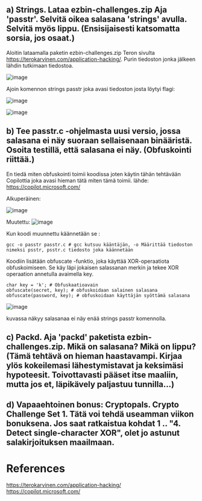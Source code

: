 ## a) Strings. Lataa ezbin-challenges.zip Aja 'passtr'. Selvitä oikea salasana 'strings' avulla. Selvitä myös lippu. (Ensisijaisesti katsomatta sorsia, jos osaat.)

Aloitin lataamalla paketin ezbin-challenges.zip Teron sivulta https://terokarvinen.com/application-hacking/. Purin tiedoston jonka jälkeen lähdin tutkimaan tiedostoa.


![image](https://github.com/user-attachments/assets/24560ff3-11e8-4910-b741-df3a93dd4ddb)

Ajoin komennon strings passtr joka avasi tiedoston josta löytyi flagi:


![image](https://github.com/user-attachments/assets/a73feb48-30fd-4179-994d-ea78b9e2c4db)




![image](https://github.com/user-attachments/assets/f69d8784-0602-42e0-bc1b-6bbc674068c3)




## b) Tee passtr.c -ohjelmasta uusi versio, jossa salasana ei näy suoraan sellaisenaan binääristä. Osoita testillä, että salasana ei näy. (Obfuskointi riittää.)

En tiedä miten obfuskointi toimii koodissa joten käytin tähän tehtävään Copilottia joka avasi hieman tätä miten tämä toimii.  lähde: https://copilot.microsoft.com/


Alkuperäinen: 

![image](https://github.com/user-attachments/assets/b809811e-af19-4bb9-ac40-8fe58534b9fa)

Muutettu:
![image](https://github.com/user-attachments/assets/2d1e4e5a-1c1f-4ec2-b5e8-1b4a0dd441be)

Kun koodi muunnettu käännetään se :

    gcc -o passtr passtr.c # gcc kutsuu kääntäjän, -o Määrittää tiedoston nimeksi psstr, psstr.c tiedosto joka käännetään

Koodiin lisätään obfuscate -funktio, joka käyttää XOR-operaatiota obfuskoimiseen. Se käy läpi jokaisen salassanan merkin ja tekee XOR operaation annetulla avaimella key.

    char key = 'k'; # Obfuskaatioavain
    obfuscate(secret, key); # obfuskoidaan salainen salasana
    obfuscate(password, key); # obfuskoidaan käyttäjän syöttämä salasana


![image](https://github.com/user-attachments/assets/b0cb274b-d7b8-4005-8a3e-ae11c02a1dcd)

kuvassa näkyy salasanaa ei näy enää strings passtr komennolla.





## c) Packd. Aja 'packd' paketista ezbin-challenges.zip. Mikä on salasana? Mikä on lippu? (Tämä tehtävä on hieman haastavampi. Kirjaa ylös kokeilemasi lähestymistavat ja keksimäsi hypoteesit. Toivottavasti pääset itse maaliin, mutta jos et, läpikävely paljastuu tunnilla...)

## d) Vapaaehtoinen bonus: Cryptopals. Crypto Challenge Set 1. Tätä voi tehdä useamman viikon bonuksena. Jos saat ratkaistua kohdat 1 .. "4. Detect single-character XOR", olet jo astunut salakirjoituksen maailmaan.

# References

https://terokarvinen.com/application-hacking/
https://copilot.microsoft.com/
